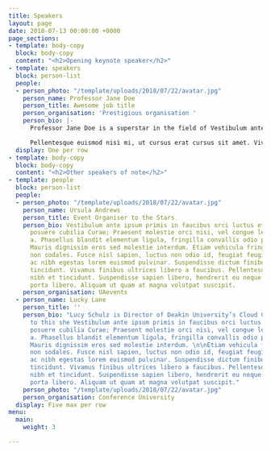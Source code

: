 ```yaml
---
title: Speakers
layout: page
date: 2018-07-13 00:00:00 +0000
page_sections:
- template: body-copy
  block: body-copy
  content: "<h2>Opening keynote speaker</h2>"
- template: speakers
  block: person-list
  people:
  - person_photo: "/template/uploads/2018/07/22/avatar.jpg"
    person_name: Professor Jane Doe
    person_title: Awesome job title
    person_organisation: 'Prestigious organisation '
    person_bio: |-
      Professor Jane Doe is a superstar in the field of Vestibulum ante ipsum primis in faucibus orci luctus et ultrices posuere cubilia Curae; Praesent molestie orci nisi, vel congue lectus rutrum a. Phasellus blandit elementum ligula, fringilla convallis odio pharetra id. Mauris dignissim eros sed molestie interdum. Etiam vehicula fringilla massa non sodales. Fusce nisl sapien, luctus non odio id, feugiat feugiat eros. Morbi ac nibh egestas lorem euismod pulvinar. Suspendisse dictum finibus metus ut tincidunt. Vivamus finibus ultrices libero a faucibus. Pellentesque auctor ut nibh et tincidunt. Suspendisse sapien libero, hendrerit eu neque in, dictum porta libero. Aliquam ut quam at magna volutpat suscipit.

      Pellentesque euismod nisi mi, ut cursus erat cursus sit amet. Vivamus porttitor orci nec justo tristique tempus. Etiam et lacus ullamcorper, ornare tortor sed, elementum erat. Suspendisse mi tortor, porta et quam at, rhoncus rutrum urna. Vestibulum est nibh, iaculis non pellentesque rhoncus, vestibulum in turpis. Donec auctor ornare pretium. Donec vel lacinia justo, a sodales augue. Etiam sit amet malesuada sapien. Interdum et malesuada fames ac ante ipsum primis in faucibus.
  display: One per row
- template: body-copy
  block: body-copy
  content: "<h2>Other speakers of note</h2>"
- template: people
  block: person-list
  people:
  - person_photo: "/template/uploads/2018/07/22/avatar.jpg"
    person_name: Ursula Andrews
    person_title: Event Organiser to the Stars
    person_bio: Vestibulum ante ipsum primis in faucibus orci luctus et ultrices
      posuere cubilia Curae; Praesent molestie orci nisi, vel congue lectus rutrum
      a. Phasellus blandit elementum ligula, fringilla convallis odio pharetra id.
      Mauris dignissim eros sed molestie interdum. Etiam vehicula fringilla massa
      non sodales. Fusce nisl sapien, luctus non odio id, feugiat feugiat eros. Morbi
      ac nibh egestas lorem euismod pulvinar. Suspendisse dictum finibus metus ut
      tincidunt. Vivamus finibus ultrices libero a faucibus. Pellentesque auctor ut
      nibh et tincidunt. Suspendisse sapien libero, hendrerit eu neque in, dictum
      porta libero. Aliquam ut quam at magna volutpat suscipit.
    person_organisation: UAevents
  - person_name: Lucky Lane
    person_title: ''
    person_bio: "Lucy Schulz is Director of Deakin University’s Cloud Campus.  Prior
      to this she Vestibulum ante ipsum primis in faucibus orci luctus et ultrices
      posuere cubilia Curae; Praesent molestie orci nisi, vel congue lectus rutrum
      a. Phasellus blandit elementum ligula, fringilla convallis odio pharetra id.
      Mauris dignissim eros sed molestie interdum. \n\nEtiam vehicula fringilla massa
      non sodales. Fusce nisl sapien, luctus non odio id, feugiat feugiat eros. Morbi
      ac nibh egestas lorem euismod pulvinar. Suspendisse dictum finibus metus ut
      tincidunt. Vivamus finibus ultrices libero a faucibus. Pellentesque auctor ut
      nibh et tincidunt. Suspendisse sapien libero, hendrerit eu neque in, dictum
      porta libero. Aliquam ut quam at magna volutpat suscipit."
    person_photo: "/template/uploads/2018/07/22/avatar.jpg"
    person_organisation: Conference University
  display: Five max per row
menu:
  main:
    weight: 3

---
```

